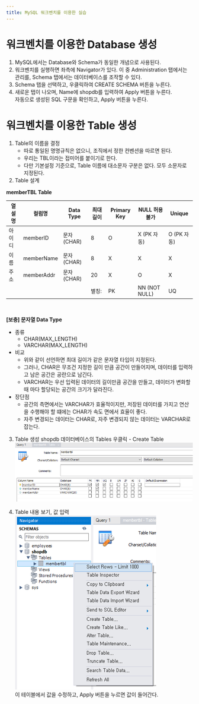 ```yaml
---
title: MySQL 워크벤치를 이용한 실습
---
```


# 워크벤치를 이용한 Database 생성

1. MySQL에서는 Database와 Schema가 동일한 개념으로 사용된다.
2. 워크벤치를 실행하면 좌측에 Navigator가 있다. 이 중 Administration 탭에서는 관리를, Schema 탭에서는 데이터베이스를 조작할 수 있다.
3. Schema 탭을 선택하고, 우클릭하여 CREATE SCHEMA 버튼을 누른다.
4. 새로운 탭이 나오며, Name에 shopdb를 입력하여 Apply 버튼을 누른다.  
자동으로 생성된 SQL 구문을 확인하고, Apply 버튼을 누른다.

# 워크벤치를 이용한 Table 생성
1. Table의 이름을 결정
   - 따로 통일된 명명규칙은 없으니, 조직에서 정한 컨벤션을 따르면 된다.
   - 우리는 TBL이라는 접미어를 붙이기로 한다.
   - 다만 기본설정 기준으로, Table 이름에 대소문자 구분은 없다. 모두 소문자로 지정된다.
2. Table 설계

**memberTBL Table**

|열 설명|컬럼명    |Data Type |최대 길이|Primary Key|NULL 허용 불가|Unique     |
|-------|----------|----------|---------|-----------|--------------|-----------|
|아이디 |memberID  |문자(CHAR)|8        |O          |X (PK 자동)   |O (PK 자동)|
|이름   |memberName|문자(CHAR)|8        |X          |X             |X          |
|주소   |memberAddr|문자(CHAR)|20       |X          |O             |X          |
|       |          |          |별칭:    |PK         |NN (NOT NULL) |UQ         |

&nbsp;

**[보충] 문자열 Data Type**
- 종류
  - CHAR(MAX_LENGTH)
  - VARCHAR(MAX_LENGTH)
- 비교
  - 위와 같이 선언하면 최대 길이가 같은 문자열 타입이 지정된다.
  - 그러나, CHAR은 무조건 지정한 길이 만큼 공간이 만들어지며, 데이터를 입력하고 남은 공간은 공란으로 남긴다.
  - VARCHAR는 우선 입력된 데이터의 길이만큼 공간을 만들고, 데이터가 변화할 때 마다 할당되는 공간의 크기가 달라진다.
- 장단점
  - 공간의 측면에서는 VARCHAR가 효율적이지만, 저장된 데이터를 가지고 연산을 수행해야 할 떄에는 CHAR가 속도 면에서 효율이 좋다.
  - 자주 변경되는 데이터는 CHAR로, 자주 변경되지 않는 데이터는 VARCHAR로 잡는다.

3. Table 생성
shopdb 데이터베이스의 Tables 우클릭 - Create Table  
![Create Table](./Assets/create_table.png)

4. Table 내용 보기, 값 입력
![Select Rows](Assets/select_rows.png)  
이 테이블에서 값을 수정하고, Apply 버튼을 누르면 값이 들어간다.  

